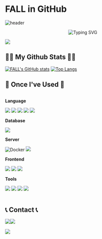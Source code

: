 # FALL in GitHub
![header](https://capsule-render.vercel.app/api?type=waving&color=F8E2CF&text=&animation=twinkling&height=150&width=100%)
<div align="center">
  <img src="https://readme-typing-svg.demolab.com?font=Alkatra&weight=500&size=45&duration=3500&pause=3&color=6994CDEE&center=true&vCenter=true&multiline=true&repeat=true&width=1000&height=100&lines=Welcome+to+FALL's+GitHub!👋" alt="Typing SVG">
</div>

<a href="https://hits.seeyoufarm.com"><img src="https://hits.seeyoufarm.com/api/count/incr/badge.svg?url=https%3A%2F%2Fgithub.com%2Ffallkim&count_bg=%23D8CAC1&title_bg=%2396777D&icon=&icon_color=%23E7E7E7&title=GitHub&edge_flat=false"/></a>
<br>

## 👩‍💻 My Github Stats 👩‍💻
[![FALL's GitHub stats](https://github-readme-stats.vercel.app/api?username=fallkim&include_all_commits=true&show_icons=true&theme=nord&hide_border=true&count_private=true)](https://github.com/bi-sz/github-readme-stats)
[![Top Langs](https://github-readme-stats.vercel.app/api/top-langs/?username=fallkim&layout=compact)](https://github.com/fallkim/github-readme-stats)

## 🔨 Once I've Used 🔨
<div style="display:flex; flex-direction:column; align-items:flex-start;">
  <!-- Language -->
  <p><strong>Language</strong></p>
  <div>
    <img src="https://img.shields.io/badge/Java-ED8B00?style=for-the-badge&logo=openjdk&logoColor=white"> 
    <img src="https://img.shields.io/badge/Python-3776AB?style=for-the-badge&logo=Python&logoColor=white">
    <img src="https://img.shields.io/badge/HTML5-E34F26?style=for-the-badge&logo=html5&logoColor=white">
    <img src="https://img.shields.io/badge/CSS3-1572B6?style=for-the-badge&logo=css3&logoColor=white"> 
    <img src="https://img.shields.io/badge/javascript-F7DF1E?style=flat-square&logo=javascript&logoColor=black"> 
  </div>
  <!-- Database -->
  <p><strong>Database</strong></p>
  <div>
    <img src="https://img.shields.io/badge/mysql-4479A1?style=for-the-badge&logo=mysql&logoColor=white"> 
  </div>
  <!-- Server -->
  <p><strong>Server</strong></p>
  <div>
    <img alt="Docker" src ="https://img.shields.io/badge/Docker-2496ED.svg?&style=for-the-badge&logo=Docker&logoColor=white"/>
    <img src="https://img.shields.io/badge/Amazon AWS-232F3E?style=for-the-badge&logo=amazon aws&logoColor=white"> 
  </div>
  <!-- Framework -->
  <p><strong>Frontend</strong></p>
  <div>
    <img src="https://img.shields.io/badge/django-092E20?style=for-the-badge&logo=django&logoColor=white">
    <img src="https://img.shields.io/badge/Spring Boot-6DB33F?style=for-the-badge&logo=spring boot&logoColor=white"> 
    <img src="https://img.shields.io/badge/react-61DAFB?style=for-the-badge&logo=react&logoColor=black"> 
  </div>
  <!-- Others -->
  <p><strong>Tools</strong></p>
  <div>
    <img src ="https://img.shields.io/badge/Slack-4A154B.svg?&style=for-the-badge&logo=Slack&logoColor=white">
    <img src ="https://img.shields.io/badge/Notion-000000.svg?&style=for-the-badge&logo=Notion&logoColor=white">
    <img src ="https://img.shields.io/badge/Figma-F24E1E.svg?&style=for-the-badge&logo=Figma&logoColor=white">
    <img src ="https://img.shields.io/badge/PostMan-FF6C37.svg?&style=for-the-badge&logo=Postman&logoColor=white">
  </div>
  <br>
</div>

## 📞 Contact 📞
<div style="display:flex; flex-direction:row;">
  <a href="mailto:gaeul.kim812@gmail.com">
    <img src="https://img.shields.io/badge/Gmail-EA4335?style=for-the-badge&logo=Gmail&logoColor=white"> 
  </a>
  <a href="https://open.kakao.com/o/sKNabXCf">
    <img src="https://img.shields.io/badge/KakaoTalk-FFCD00?style=for-the-badge&logoColor=black&logo=KakaoTalk"> 
  </a>
</div><br>

<img src="https://capsule-render.vercel.app/api?type=waving&color=A3DCBE&height=150&section=footer&width=100%" />


